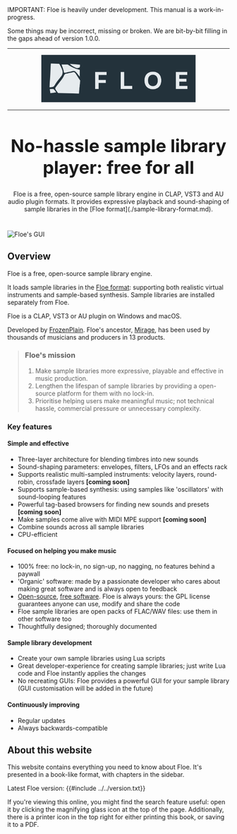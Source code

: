 <!--
SPDX-FileCopyrightText: 2024 Sam Windell
SPDX-License-Identifier: GPL-3.0-or-later
-->

<div class="warning">
IMPORTANT: Floe is heavily under development. This manual is a work-in-progress.

Some things may be incorrect, missing or broken. We are bit-by-bit filling in the gaps ahead of version 1.0.0.

</div>

---

<p align="center">
    <picture>
        <source media="(prefers-color-scheme: dark)" srcset="https://raw.githubusercontent.com/Floe-Project/Floe-Logos/HEAD/horizontal_transparent.svg">
        <source media="(prefers-color-scheme: light)" srcset="https://raw.githubusercontent.com/Floe-Project/Floe-Logos/HEAD/horizontal_transparent_dark.svg">
        <img alt="Floe" src="https://raw.githubusercontent.com/Floe-Project/Floe-Logos/HEAD/horizontal_background.svg" width="350" height="auto" style="max-width: 100%;">
    </picture>
</p>

---

<h1 style="text-align:center; font-size: 40px">No-hassle sample library player: free for all</h1>
<p style="text-align:center; margin-bottom: 40px;">Floe is a free, open-source sample library engine in CLAP, VST3 and AU audio plugin formats. It provides expressive playback and sound-shaping of sample libraries in the [Floe format](./sample-library-format.md).</p>

![Floe's GUI](https://frozenplain.com/wp-content/uploads/2019/09/wraith-2.jpg)

## Overview

Floe is a free, open-source sample library engine.

It loads sample libraries in the [Floe format](./sample-library-format.md): supporting both realistic virtual instruments and sample-based synthesis. Sample libraries are installed separately from Floe.

Floe is a CLAP, VST3 or AU plugin on <i class="fa fa-windows"></i> Windows and <i class="fa fa-apple"></i> macOS.

Developed by [FrozenPlain](https://frozenplain.com). Floe's ancestor, [Mirage](./mirage.md), has been used by thousands of musicians and producers in 13 products.

> ### Floe's mission
> 1. Make sample libraries more expressive, playable and effective in music production.
> 1. Lengthen the lifespan of sample libraries by providing a open-source platform for them with no lock-in.
> 1. Prioritise helping users make meaningful music; not technical hassle, commercial pressure or unnecessary complexity.

### Key features

#### Simple and effective 
- Three-layer architecture for blending timbres into new sounds
- Sound-shaping parameters: envelopes, filters, LFOs and an effects rack
- Supports realistic multi-sampled instruments: velocity layers, round-robin, crossfade layers **[coming soon]**
- Supports sample-based synthesis: using samples like 'oscillators' with sound-looping features
- Powerful tag-based browsers for finding new sounds and presets **[coming soon]**
- Make samples come alive with MIDI MPE support **[coming soon]**
- Combine sounds across all sample libraries
- CPU-efficient

#### Focused on helping you make music
- 100% free: no lock-in, no sign-up, no nagging, no features behind a paywall
- 'Organic' software: made by a passionate developer who cares about making great software and is always open to feedback
- [Open-source](https://github.com/Floe-Project/Floe), [free software](https://fsfe.org/freesoftware/freesoftware.en.html). Floe is always yours: the GPL license guarantees anyone can use, modify and share the code
- Floe sample libraries are open packs of FLAC/WAV files: use them in other software too
- Thoughtfully designed; thoroughly documented

#### Sample library development
- Create your own sample libraries using Lua scripts
- Great developer-experience for creating sample libraries; just write Lua code and Floe instantly applies the changes
- No recreating GUIs: Floe provides a powerful GUI for your sample library (GUI customisation will be added in the future)

#### Continuously improving
- Regular updates 
- Always backwards-compatible


## About this website
This website contains everything you need to know about Floe. It's presented in a book-like format, with chapters in the sidebar. 

Latest Floe version: {{#include ../../version.txt}}

If you're viewing this online, you might find the search feature useful: open it by clicking the magnifying glass icon at the top of the page. Additionally, there is a printer icon in the top right for either printing this book, or saving it to a PDF.

